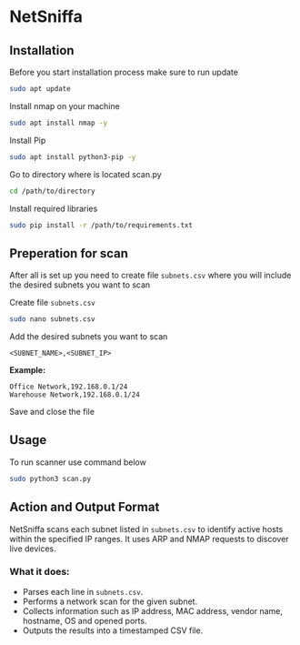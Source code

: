 # NetSniffa

## Installation

Before you start installation process make sure to run update
```bash
sudo apt update
```

Install nmap on your machine
```bash
sudo apt install nmap -y
```

Install Pip
```bash
sudo apt install python3-pip -y
```

Go to directory where is located scan.py
```bash
cd /path/to/directory
```

Install required libraries
```bash
sudo pip install -r /path/to/requirements.txt
```

## Preperation for scan 

After all is set up you need to create file `subnets.csv` where you will include the desired subnets you want to scan

Create file `subnets.csv`
```bash
sudo nano subnets.csv
```

Add the desired subnets you want to scan
```
<SUBNET_NAME>,<SUBNET_IP>
```

**Example:**
```
Office Network,192.168.0.1/24
Warehouse Network,192.168.0.1/24
```

Save and close the file

## Usage

To run scanner use command below
```bash
sudo python3 scan.py
```

## Action and Output Format

NetSniffa scans each subnet listed in `subnets.csv` to identify active hosts within the specified IP ranges. It uses ARP and NMAP requests to discover live devices.

### What it does:
- Parses each line in `subnets.csv`.
- Performs a network scan for the given subnet.
- Collects information such as IP address, MAC address, vendor name, hostname, OS and opened ports.
- Outputs the results into a timestamped CSV file.
